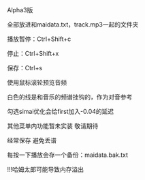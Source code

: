 Alpha3版


全部放进和maidata.txt，track.mp3一起的文件夹

播放暂停：Ctrl+Shift+c

停止：Ctrl+Shift+x

保存：Ctrl+s

使用鼠标滚轮预览音频

白色的线是和音乐的频谱挂钩的，作为对音参考

勾选simai优化会给first加入-0.04的延迟


其他菜单内功能暂未实装 敬请期待

经常保存 避免丢谱

每按一下播放会存一个备份：maidata.bak.txt

!!!哈姆太郎可能导致内存溢出
